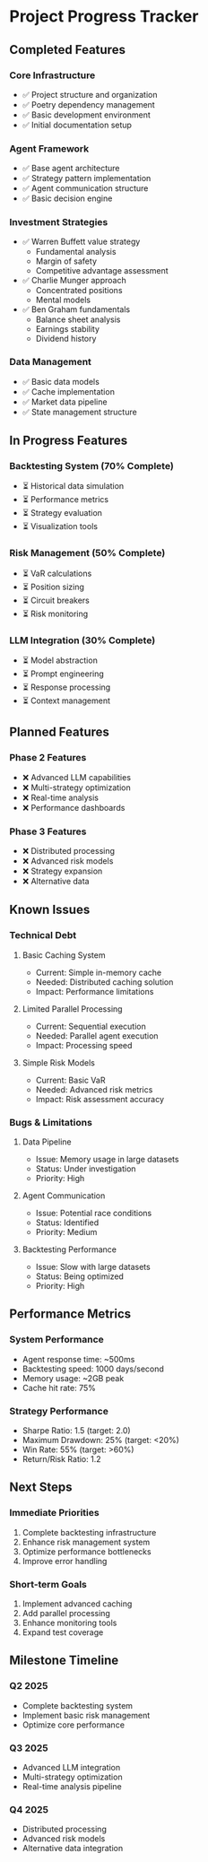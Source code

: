 # Project Progress Tracker

## Completed Features

### Core Infrastructure
- ✅ Project structure and organization
- ✅ Poetry dependency management
- ✅ Basic development environment
- ✅ Initial documentation setup

### Agent Framework
- ✅ Base agent architecture
- ✅ Strategy pattern implementation
- ✅ Agent communication structure
- ✅ Basic decision engine

### Investment Strategies
- ✅ Warren Buffett value strategy
  - Fundamental analysis
  - Margin of safety
  - Competitive advantage assessment
- ✅ Charlie Munger approach
  - Concentrated positions
  - Mental models
- ✅ Ben Graham fundamentals
  - Balance sheet analysis
  - Earnings stability
  - Dividend history

### Data Management
- ✅ Basic data models
- ✅ Cache implementation
- ✅ Market data pipeline
- ✅ State management structure

## In Progress Features

### Backtesting System (70% Complete)
- ⏳ Historical data simulation
- ⏳ Performance metrics
- ⏳ Strategy evaluation
- ⏳ Visualization tools

### Risk Management (50% Complete)
- ⏳ VaR calculations
- ⏳ Position sizing
- ⏳ Circuit breakers
- ⏳ Risk monitoring

### LLM Integration (30% Complete)
- ⏳ Model abstraction
- ⏳ Prompt engineering
- ⏳ Response processing
- ⏳ Context management

## Planned Features

### Phase 2 Features
- ❌ Advanced LLM capabilities
- ❌ Multi-strategy optimization
- ❌ Real-time analysis
- ❌ Performance dashboards

### Phase 3 Features
- ❌ Distributed processing
- ❌ Advanced risk models
- ❌ Strategy expansion
- ❌ Alternative data

## Known Issues

### Technical Debt
1. Basic Caching System
   - Current: Simple in-memory cache
   - Needed: Distributed caching solution
   - Impact: Performance limitations

2. Limited Parallel Processing
   - Current: Sequential execution
   - Needed: Parallel agent execution
   - Impact: Processing speed

3. Simple Risk Models
   - Current: Basic VaR
   - Needed: Advanced risk metrics
   - Impact: Risk assessment accuracy

### Bugs & Limitations
1. Data Pipeline
   - Issue: Memory usage in large datasets
   - Status: Under investigation
   - Priority: High

2. Agent Communication
   - Issue: Potential race conditions
   - Status: Identified
   - Priority: Medium

3. Backtesting Performance
   - Issue: Slow with large datasets
   - Status: Being optimized
   - Priority: High

## Performance Metrics

### System Performance
- Agent response time: ~500ms
- Backtesting speed: 1000 days/second
- Memory usage: ~2GB peak
- Cache hit rate: 75%

### Strategy Performance
- Sharpe Ratio: 1.5 (target: 2.0)
- Maximum Drawdown: 25% (target: <20%)
- Win Rate: 55% (target: >60%)
- Return/Risk Ratio: 1.2

## Next Steps

### Immediate Priorities
1. Complete backtesting infrastructure
2. Enhance risk management system
3. Optimize performance bottlenecks
4. Improve error handling

### Short-term Goals
1. Implement advanced caching
2. Add parallel processing
3. Enhance monitoring tools
4. Expand test coverage

## Milestone Timeline

### Q2 2025
- Complete backtesting system
- Implement basic risk management
- Optimize core performance

### Q3 2025
- Advanced LLM integration
- Multi-strategy optimization
- Real-time analysis pipeline

### Q4 2025
- Distributed processing
- Advanced risk models
- Alternative data integration
